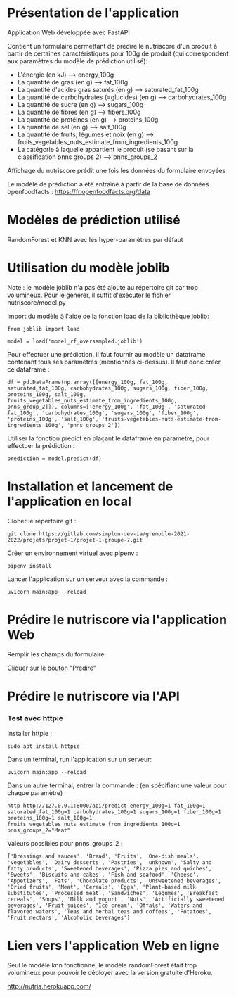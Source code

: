 # Présentation de l'application 

Application Web développée avec FastAPI

Contient un formulaire permettant de prédire le nutriscore d'un produit à partir de certaines caractéristiques pour 100g de produit (qui correspondent aux paramètres du modèle de prédiction utilisé):

- L'énergie (en kJ) --> energy_100g
- La quantité de gras (en g) --> fat_100g
- La quantité d'acides gras saturés (en g) --> saturated_fat_100g
- La quantité de carbohydrates (=glucides) (en g) --> carbohydrates_100g
- La quantité de sucre (en g) --> sugars_100g
- La quantité de fibres (en g) --> fibers_100g
- La quantité de protéines (en g) --> proteins_100g
- La quantité de sel (en g) --> salt_100g
- La quantité de fruits, légumes et noix (en g) --> fruits_vegetables_nuts_estimate_from_ingredients_100g
- La catégorie à laquelle appartient le produit (se basant sur la classification pnns groups 2) --> pnns_groups_2

Affichage du nutriscore prédit une fois les données du formulaire envoyées

Le modèle de prédiction a été entraîné à partir de la base de données openfoodfacts : https://fr.openfoodfacts.org/data  

# Modèles de prédiction utilisé

RandomForest et KNN avec les hyper-paramètres par défaut

# Utilisation du modèle joblib  
  
Note : le modèle joblib n'a pas été ajouté au répertoire git car trop volumineux. Pour le générer, il suffit d'exécuter le fichier nutriscore/model.py

Import du modèle à l'aide de la fonction load de la bibliothèque joblib:

`from joblib import load `

`model = load('model_rf_oversampled.joblib')`

Pour effectuer une prédiction, il faut fournir au modèle un dataframe contenant tous ses paramètres (mentionnés ci-dessus).
Il faut donc créer ce dataframe :

`df = pd.DataFrame(np.array([[energy_100g, fat_100g, saturated_fat_100g, carbohydrates_100g, sugars_100g, fiber_100g, proteins_100g, salt_100g, fruits_vegetables_nuts_estimate_from_ingredients_100g, pnns_group_2]]),
                         columns=['energy_100g', 'fat_100g', 'saturated-fat_100g', 'carbohydrates_100g', 'sugars_100g', 'fiber_100g', 'proteins_100g', 'salt_100g', 'fruits-vegetables-nuts-estimate-from-ingredients_100g', 'pnns_groups_2'])`

Utiliser la fonction predict en plaçant le dataframe en paramètre, pour effectuer la prédiction :

`prediction = model.predict(df)`

# Installation et lancement de l'application en local

Cloner le répertoire git : 

`git clone https://gitlab.com/simplon-dev-ia/grenoble-2021-2022/projets/projet-1/projet-1-groupe-7.git`

Créer un environnement virtuel avec pipenv : 

`pipenv install`

Lancer l'application sur un serveur avec la commande : 

`uvicorn main:app --reload`

# Prédire le nutriscore via l'application Web

Remplir les champs du formulaire

Cliquer sur le bouton "Prédire"

# Prédire le nutriscore via l'API

### Test avec httpie

Installer httpie : 

`sudo apt install httpie`

Dans un terminal, run l'application sur un serveur: 

`uvicorn main:app --reload`

Dans un autre terminal, entrer la commande : (en spécifiant une valeur pour chaque paramètre)

`http http://127.0.0.1:8000/api/predict energy_100g=1 fat_100g=1 saturated_fat_100g=1 carbohydrates_100g=1 sugars_100g=1 fiber_100g=1 proteins_100g=1 salt_100g=1 fruits_vegetables_nuts_estimate_from_ingredients_100g=1 pnns_groups_2="Meat"`

Valeurs possibles pour pnns_groups_2 :

`['Dressings and sauces', 'Bread', 'Fruits', 'One-dish meals',
       'Vegetables', 'Dairy desserts', 'Pastries', 'unknown',
       'Salty and fatty products', 'Sweetened beverages',
       'Pizza pies and quiches', 'Sweets', 'Biscuits and cakes',
       'Fish and seafood', 'Cheese', 'Appetizers', 'Fats',
       'Chocolate products', 'Unsweetened beverages', 'Dried fruits',
       'Meat', 'Cereals', 'Eggs', 'Plant-based milk substitutes',
       'Processed meat', 'Sandwiches', 'Legumes', 'Breakfast cereals',
       'Soups', 'Milk and yogurt', 'Nuts',
       'Artificially sweetened beverages', 'Fruit juices', 'Ice cream',
       'Offals', 'Waters and flavored waters',
       'Teas and herbal teas and coffees', 'Potatoes', 'Fruit nectars',
       'Alcoholic beverages']`

# Lien vers l'application Web en ligne

Seul le modèle knn fonctionne, le modèle randomForest était trop volumineux pour pouvoir le déployer avec la version gratuite d'Heroku.

http://nutria.herokuapp.com/










